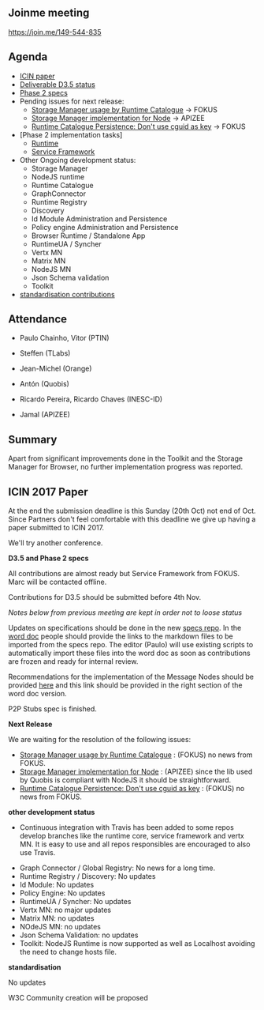 ## Joinme meeting

https://join.me/149-544-835

Agenda
------

-	[ICIN paper](https://github.com/reTHINK-project/papers/blob/master/ICIN2017/readme.md)
- [Deliverable D3.5 status](https://github.com/reTHINK-project/core-framework/labels/D3.5)
- [Phase 2 specs](https://github.com/reTHINK-project/specs/labels/phase%202)
- Pending issues for next release:
  - [Storage Manager usage by Runtime Catalogue](https://github.com/reTHINK-project/dev-service-framework/issues/66) -> FOKUS
  - [Storage Manager implementation for Node](https://github.com/reTHINK-project/dev-runtime-nodejs/issues/12) -> APIZEE
  - [Runtime Catalogue Persistence: Don't use cguid as key](https://github.com/reTHINK-project/dev-service-framework/issues/64) -> FOKUS
- [Phase 2 implementation tasks]
   - [Runtime](https://github.com/reTHINK-project/dev-runtime-core/labels/phase2)
   - [Service Framework](https://github.com/reTHINK-project/dev-service-framework/labels/Phase%202)
- Other Ongoing development status:
  - Storage Manager
  - NodeJS runtime
  - Runtime Catalogue
  - GraphConnector
  - Runtime Registry
  - Discovery
  - Id Module Administration and Persistence
  - Policy engine Administration and Persistence
  - Browser Runtime / Standalone App
  - RuntimeUA / Syncher
  - Vertx MN
  - Matrix MN
  - NodeJS MN
  - Json Schema validation
  - Toolkit
-	[standardisation contributions](https://github.com/reTHINK-project/core-framework/issues/168)

Attendance
----------

-	Paulo Chainho, Vitor (PTIN)

- Steffen (TLabs)

- Jean-Michel (Orange)

- Antón (Quobis)

- Ricardo Pereira, Ricardo Chaves (INESC-ID)

- Jamal (APIZEE)



Summary
-------

Apart from significant improvements done in the Toolkit and the Storage Manager for Browser, no further implementation progress was reported. 

## ICIN 2017 Paper

At the end the submission deadline is this Sunday (20th Oct) not end of Oct.
Since Partners don't feel comfortable with this deadline we give up having a paper submitted to ICIN 2017.

We'll try another conference.

**D3.5 and Phase 2 specs**

All contributions are almost ready but Service Framework from FOKUS. Marc will be contacted offline.

Contributions for D3.5 should be submitted before 4th Nov.

*Notes below from previous meeting are kept in order not to loose status*

Updates on specifications should be done in the new [specs repo](https://github.com/reTHINK-project/specs). In the [word doc](https://github.com/reTHINK-project/core-framework/blob/master/docs/deliverables/d3.5/D3.5-Hyperty-Runtime-and-Hyperty-Messaging-Node-Specification.docx) people should provide the links to the markdown files to be imported from the specs repo. The editor (Paulo) will use existing scripts to automatically import these files into the word doc as soon as contributions are frozen and ready for internal review.

Recommendations for the implementation of the Message Nodes should be provided [here](https://github.com/reTHINK-project/specs/blob/master/tutorials/msg-node-development-recommendations.md) and this link should be provided in the right section of the word doc version.

P2P Stubs spec is finished.

**Next Release**

We are waiting for the resolution of the following issues:

- [Storage Manager usage by Runtime Catalogue](https://github.com/reTHINK-project/dev-service-framework/issues/66) : (FOKUS) no news from FOKUS.
- [Storage Manager implementation for Node](https://github.com/reTHINK-project/dev-runtime-nodejs/issues/12) : (APIZEE) since the lib used by Quobis is compliant with NodeJS it should be straightforward.
- [Runtime Catalogue Persistence: Don't use cguid as key](https://github.com/reTHINK-project/dev-service-framework/issues/64) : (FOKUS) no news from FOKUS.

**other development status**


* Continuous integration with Travis has been added to some repos develop branches like the runtime core, service framework and vertx MN. It is easy to use and all repos responsibles are encouraged to also use Travis.
- Graph Connector / Global Registry: No news for a long time.
- Runtime Registry / Discovery: No updates
- Id Module: No updates
- Policy Engine: No updates
- RuntimeUA / Syncher: No updates
- Vertx MN: no major updates
- Matrix MN: no updates
- NOdeJS MN: no updates
- Json Schema Validation: no updates
- Toolkit: NodeJS Runtime is now supported as well as Localhost avoiding the need to change hosts file.

**standardisation**

No updates

W3C Community creation will be proposed
